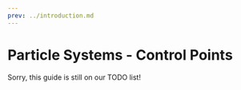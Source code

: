 ```yaml
---
prev: ../introduction.md
---
```


# Particle Systems - Control Points

Sorry, this guide is still on our TODO list!